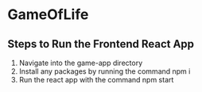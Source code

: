 # GameOfLife

## Steps to Run the Frontend React App
1. Navigate into the game-app directory
2. Install any packages by running the command npm i
3. Run the react app with the command npm start
